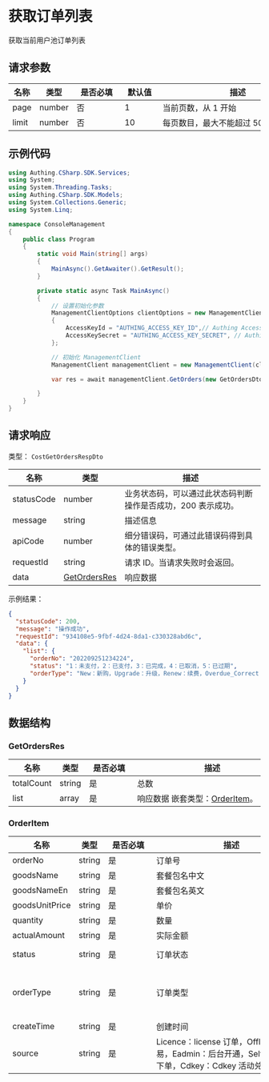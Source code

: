 # 获取订单列表

<!--
  警告⚠️：
  不要直接修改该文档，
  https://github.com/Authing/authing-docs-factory
  使用该项目进行生成
-->

<LastUpdated />

获取当前用户池订单列表

## 请求参数

| 名称 | 类型 | <div style="width:80px">是否必填</div> | <div style="width:60px">默认值</div> | <div style="width:300px">描述</div> | <div style="width:200px">示例值</div> |
| ---- | ---- | ---- | ---- | ---- | ---- |
 | page | number  | 否 | 1 | 当前页数，从 1 开始  | `1` |
 | limit | number  | 否 | 10 | 每页数目，最大不能超过 50，默认为 10  | `10` |




## 示例代码

```csharp
using Authing.CSharp.SDK.Services;
using System;
using System.Threading.Tasks;
using Authing.CSharp.SDK.Models;
using System.Collections.Generic;
using System.Linq;

namespace ConsoleManagement
{
    public class Program
    {
        static void Main(string[] args)
        {
            MainAsync().GetAwaiter().GetResult();
        }

        private static async Task MainAsync()
        {
            // 设置初始化参数
            ManagementClientOptions clientOptions = new ManagementClientOptions
            {
                AccessKeyId = "AUTHING_ACCESS_KEY_ID",// Authing Access Key ID
                AccessKeySecret = "AUTHING_ACCESS_KEY_SECRET", // Authing Access Key Secret
            };

            // 初始化 ManagementClient
            ManagementClient managementClient = new ManagementClient(clientOptions);

            var res = await managementClient.GetOrders(new GetOrdersDto { });

        }
    }
}
```



  
## 请求响应

类型： `CostGetOrdersRespDto`

| 名称 | 类型 | 描述 |
| ---- | ---- | ---- |
| statusCode | number | 业务状态码，可以通过此状态码判断操作是否成功，200 表示成功。 |
| message | string | 描述信息 |
| apiCode | number | 细分错误码，可通过此错误码得到具体的错误类型。 |
| requestId | string | 请求 ID。当请求失败时会返回。 |
| data | <a href="#GetOrdersRes">GetOrdersRes</a> | 响应数据 |



示例结果：

```json
{
  "statusCode": 200,
  "message": "操作成功",
  "requestId": "934108e5-9fbf-4d24-8da1-c330328abd6c",
  "data": {
    "list": {
      "orderNo": "202209251234224",
      "status": "1：未支付，2：已支付，3：已完成，4：已取消，5：已过期",
      "orderType": "New：新购，Upgrade：升级，Renew：续费，Overdue_Correct：逾期纠正，Overflowed_Correct：逾量纠正"
    }
  }
}
```

## 数据结构


### <a id="GetOrdersRes"></a> GetOrdersRes

| 名称 | 类型 | <div style="width:80px">是否必填</div> | <div style="width:300px">描述</div> | <div style="width:200px">示例值</div> |
| ---- |  ---- | ---- | ---- | ---- |
| totalCount | string | 是 | 总数   |  |
| list | array | 是 | 响应数据 嵌套类型：<a href="#OrderItem">OrderItem</a>。  |  |


### <a id="OrderItem"></a> OrderItem

| 名称 | 类型 | <div style="width:80px">是否必填</div> | <div style="width:300px">描述</div> | <div style="width:200px">示例值</div> |
| ---- |  ---- | ---- | ---- | ---- |
| orderNo | string | 是 | 订单号   |  `202209251234224` |
| goodsName | string | 是 | 套餐包名中文   |  |
| goodsNameEn | string | 是 | 套餐包名英文   |  |
| goodsUnitPrice | string | 是 | 单价   |  |
| quantity | string | 是 | 数量   |  |
| actualAmount | string | 是 | 实际金额   |  |
| status | string | 是 | 订单状态   |  `1：未支付，2：已支付，3：已完成，4：已取消，5：已过期` |
| orderType | string | 是 | 订单类型   |  `New：新购，Upgrade：升级，Renew：续费，Overdue_Correct：逾期纠正，Overflowed_Correct：逾量纠正` |
| createTime | string | 是 | 创建时间   |  |
| source | string | 是 | Licence：license 订单，Offline：线下交易，Eadmin：后台开通，SelfHelp：自助下单，Cdkey：Cdkey 活动兑换   |  |


